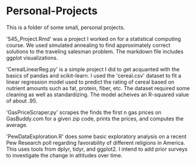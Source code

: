 # Personal-Projects
This is a folder of some small, personal projects.

'545_Project.Rmd' was a project I worked on for a statistical computing course. We used simulated annealing to find approximately correct solutions to the traveling salesman problem. The markdown file includes ggplot visualizations.

'CerealLinearReg.py' is a simple project I did to get acquanted with the basics of pandas and scikit-learn. I used the 'cereal.csv' dataset to fit a linear regression model used to predict the rating of cereal based on nutrient amounts such as fat, protein, fiber, etc. The dataset required some cleaning as well as standardizing. The model acheives an R-squared value of about .95. 

'GasPriceScraper.py' scrapes the finds the first n gas prices on GasBuddy.com for a given zip code, prints the prices, and computes the average.

'PewDataExploration.R' does some basic exploratory analysis on a recent Pew Research poll regarding favorability of different religions in America. This uses tools from dplyr, tidyr, and ggplot2. I intend to add prior surveys to investigate the change in attitudes over time.
